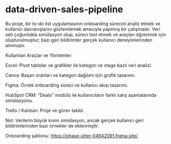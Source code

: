 # data-driven-sales-pipeline
Bu proje, bir to-do list uygulamasının onboarding sürecini analiz etmek ve kullanıcı davranışlarını gözlemlemek amacıyla yapılmış bir çalışmadır. Veri seti çoğunlukla simülasyon olup, süreci test etmek ve araçları öğrenmek için oluşturulmuştur; bazı geri bildirimler gerçek kullanıcı deneyimlerinden alınmıştır.

Kullanılan Araçlar ve Yöntemler:

Excel: Pivot tablolar ve grafikler ile kategori ve stage bazlı veri analizi.

Canva: Başarı oranları ve kategori dağılımı için grafik tasarımı.

Figma: Örnek onboarding süreci ve kullanıcı akışı tasarımı.

HubSpot CRM: “Deals” modülü ile kullanıcıların farklı satış aşamalarında simülasyonu.

Trello / Kanban: Proje ve görev takibi.

Not: Verilerin büyük kısmı simülasyon, ancak gerçek kullanıcı geri bildirimlerinden bazı örnekler de eklenmiştir.

Onboarding şablonu: https://phase-utter-04642091.figma.site/
